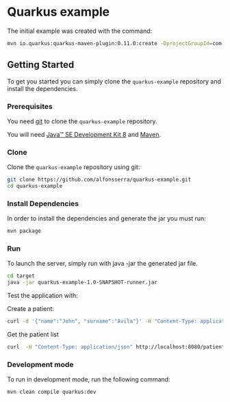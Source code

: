 
# Quarkus example

The initial example was created with the command:

```bash
mvn io.quarkus:quarkus-maven-plugin:0.11.0:create -DprojectGroupId=com.systelab -DprojectArtifactId=quarkus-example -DclassName="com.systelab.patient.controller.PatientController" -Dpath="/patient"
```

## Getting Started

To get you started you can simply clone the `quarkus-example` repository and install the dependencies.

### Prerequisites

You need [git][git] to clone the `quarkus-example` repository.

You will need [Java™ SE Development Kit 8][jdk-download] and [Maven][maven].

### Clone

Clone the `quarkus-example` repository using git:

```bash
git clone https://github.com/alfonsserra/quarkus-example.git
cd quarkus-example
```

### Install Dependencies

In order to install the dependencies and generate the jar you must run:

```bash
mvn package
```

### Run

To launch the server, simply run with java -jar the generated jar file.

```bash
cd target
java -jar quarkus-example-1.0-SNAPSHOT-runner.jar
```

Test the application with:

Create a patient:

```bash
curl -d '{"name":"John", "surname":"Avila"}' -H "Content-Type: application/json" -X POST http://localhost:8080/patients/patient
```

Get the patient list

```bash
curl  -H "Content-Type: application/json" http://localhost:8080/patients
```

### Development mode

To run in development mode, run the following command:

```bash
mvn clean compile quarkus:dev
```




[git]: https://git-scm.com/
[sboot]: https://projects.spring.io/spring-boot/
[maven]: https://maven.apache.org/download.cgi
[jdk-download]: http://www.oracle.com/technetwork/java/javase/downloads
[JEE]: http://www.oracle.com/technetwork/java/javaee/tech/index.html
[jwt]: https://jwt.io/
[cors]: https://en.wikipedia.org/wiki/Cross-origin_resource_sharing
[swagger]: https://swagger.io/
[allure]: https://docs.qameta.io/allure/
[junit]: https://junit.org/junit5/



